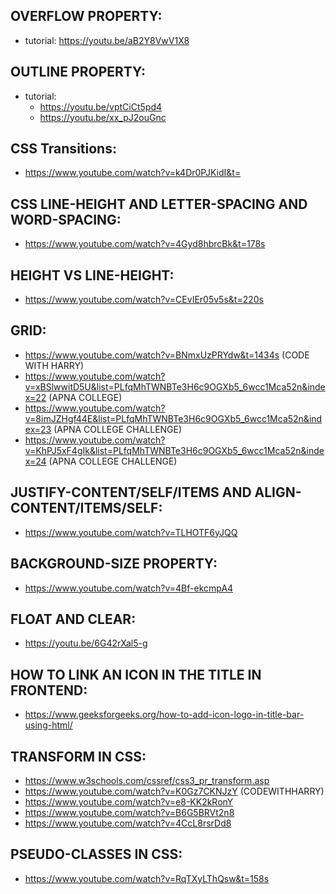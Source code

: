 ## OVERFLOW PROPERTY:
- tutorial: https://youtu.be/aB2Y8VwV1X8

## OUTLINE PROPERTY:
- tutorial: 
    - https://youtu.be/vptCiCt5pd4
    - https://youtu.be/xx_pJ2ouGnc

## CSS Transitions:
- https://www.youtube.com/watch?v=k4Dr0PJKidI&t=

## CSS LINE-HEIGHT AND LETTER-SPACING AND WORD-SPACING:
- https://www.youtube.com/watch?v=4Gyd8hbrcBk&t=178s

## HEIGHT VS LINE-HEIGHT:
- https://www.youtube.com/watch?v=CEvIEr05v5s&t=220s

## GRID:
- https://www.youtube.com/watch?v=BNmxUzPRYdw&t=1434s  (CODE WITH HARRY)
- https://www.youtube.com/watch?v=xBSlwwitD5U&list=PLfqMhTWNBTe3H6c9OGXb5_6wcc1Mca52n&index=22  (APNA COLLEGE)
- https://www.youtube.com/watch?v=8imJZHgf44E&list=PLfqMhTWNBTe3H6c9OGXb5_6wcc1Mca52n&index=23  (APNA COLLEGE CHALLENGE)
- https://www.youtube.com/watch?v=KhPJ5xF4gIk&list=PLfqMhTWNBTe3H6c9OGXb5_6wcc1Mca52n&index=24  (APNA COLLEGE CHALLENGE)

## JUSTIFY-CONTENT/SELF/ITEMS AND ALIGN-CONTENT/ITEMS/SELF:
- https://www.youtube.com/watch?v=TLHOTF6yJQQ

## BACKGROUND-SIZE PROPERTY:
- https://www.youtube.com/watch?v=4Bf-ekcmpA4

## FLOAT AND CLEAR:
- https://youtu.be/6G42rXal5-g

## HOW TO LINK AN ICON IN THE TITLE IN FRONTEND:
- https://www.geeksforgeeks.org/how-to-add-icon-logo-in-title-bar-using-html/

## TRANSFORM IN CSS:
- https://www.w3schools.com/cssref/css3_pr_transform.asp
- https://www.youtube.com/watch?v=K0Gz7CKNJzY (CODEWITHHARRY)
- https://www.youtube.com/watch?v=e8-KK2kRonY
- https://www.youtube.com/watch?v=B6G5BRVt2n8
- https://www.youtube.com/watch?v=4CcL8rsrDd8

## PSEUDO-CLASSES IN CSS:
- https://www.youtube.com/watch?v=RqTXyLThQsw&t=158s

